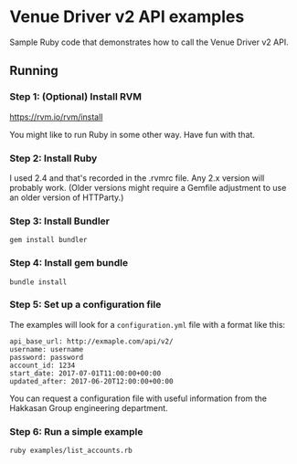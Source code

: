 # Venue Driver v2 API examples

Sample Ruby code that demonstrates how to call the Venue Driver v2 API.

## Running

### Step 1: (Optional) Install RVM

https://rvm.io/rvm/install

You might like to run Ruby in some other way.  Have fun with that.

### Step 2: Install Ruby

I used 2.4 and that's recorded in the .rvmrc file.  Any 2.x version will probably work.  (Older versions might require a Gemfile adjustment to use an older version of HTTParty.)

### Step 3: Install Bundler

    gem install bundler

### Step 4: Install gem bundle

    bundle install

### Step 5: Set up a configuration file

The examples will look for a ```configuration.yml``` file with a format like this:

    api_base_url: http://exmaple.com/api/v2/
    username: username
    password: password
    account_id: 1234
    start_date: 2017-07-01T11:00:00+00:00
    updated_after: 2017-06-20T12:00:00+00:00

You can request a configuration file with useful information from the Hakkasan Group engineering department.

### Step 6: Run a simple example

    ruby examples/list_accounts.rb
